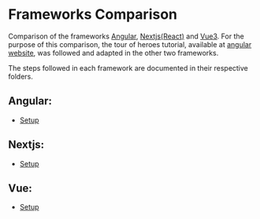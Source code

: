 # Frameworks Comparison

Comparison of the frameworks [Angular](https://angular.io), [Nextjs](https://nextjs.org/)[(React)](https://reactjs.org/) and [Vue3](https://v3.vuejs.org/).
For the purpose of this comparison, the tour of heroes tutorial, available at [angular website](https://angular.io), was followed and adapted in the other two frameworks.

The steps followed in each framework are documented in their respective folders.

## Angular:
* [Setup](https://github.com/bicanco/frameworksComparison/tree/main/angular-tour-of-heroes#initial-setup)

## Nextjs:
* [Setup](https://github.com/bicanco/frameworksComparison/tree/main/nextjs-tour-of-heroes#initial-setup)

## Vue:
* [Setup](https://github.com/bicanco/frameworksComparison/tree/main/vue-tour-of-heroes#initial-setup)
